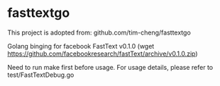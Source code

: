 # fasttextgo
This project is adopted from: github.com/tim-cheng/fasttextgo

Golang binging for facebook FastText v0.1.0 (wget https://github.com/facebookresearch/fastText/archive/v0.1.0.zip)

Need to run make first before usage. For usage details, please refer to test/FastTextDebug.go


